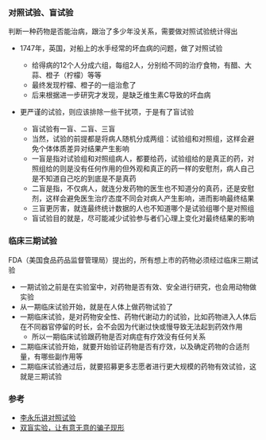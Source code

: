 ### 对照试验、盲试验
判断一种药物是否能治病，跟治了多少年没关系，需要做对照试验统计得出

- 1747年，英国，对船上的水手经常的坏血病的问题，做了对照试验
  - 给得病的12个人分成六组，每组2人，分别给不同的治疗食物，有醋、大蒜、橙子（柠檬）等等
  - 最终发现柠檬、橙子的一组治愈了
  - 后来根据进一步研究才发现，是缺乏维生素C导致的坏血病

- 更严谨的试验，则应该排除一些干扰项，于是有了盲试验

  - 盲试验有一盲、二盲、三盲
  - 当然，试验的前提都是将病人随机分成两组：试验组和对照组，这样会避免个体体质差异对结果产生影响
  - 一盲是指对试验组和对照组病人，都要给药，试验组给的是真正的药，对照组给的则是没有任何作用的但外观和真正的药一样的安慰剂，病人自己是不知道自己吃的到底是不是真药
  - 二盲是指，不仅病人，就连分发药物的医生也不知道分的真药，还是安慰剂，这样会避免医生治疗态度不同会对病人产生影响，进而影响最终结果
  - 三盲更厉害，就连最终统计数据的人也不知道哪个是试验组哪个是对照组
  - 盲试验目的就是，尽可能减少试验参与者们心理上变化对最终结果的影响

### 临床三期试验

FDA（美国食品药品监督管理局）提出的，所有想上市的药物必须经过临床三期试验

- 一期试验之前是在实验室中，对药物是否有效、安全进行研究，也会用动物做实验
- 从一期临床试验开始，就是在人体上做药物试验了
- 一期临床试验，是对药物安全性、药物代谢动力的试验，比如药物进入人体后在不同器官停留的时长，会不会因为代谢过快或慢导致无法起到药效作用
  - 所以一期临床试验跟药物是否对病症有疗效没有任何关系
- 二期临床试验开始，就要开始验证药物是否有疗效，以及确定药物的合适剂量，有哪些副作用等
- 二期临床试验通过后，就要招募更多志愿者进行更大规模的药物有效试验，这就是三期试验


### 参考
- [李永乐讲对照试验](https://weibo.com/3325704142/IusMsuh5I)
- [双盲实验，让有意无意的骗子现形](https://mp.weixin.qq.com/s/RkMkVfJAX1Vz2EmcVHwfGA)
